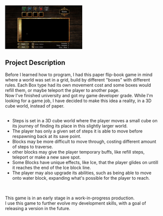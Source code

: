 <img src="https://github.com/Bsktrrl/Bsktrrl.github.io/blob/main/images/MasterMadness/Guess.gif" width="50%"/><br>

## Project Description
Before I learned how to program, I had this paper flip-book game in mind where a world was set in a grid, build by different "boxes" with different rules. Each Box type had its own movement cost and some boxes would refill them, or maybe teleport the player to another page.<br>
Now I've finished university and got my game developer grade. While I'm looking for a game job, I have decided to make this idea a reality, in a 3D cube world, instead of paper.
<br>
<br>
- Steps is set in a 3D cube world where the player moves a small cube on its journey of finding its place in this slightly larger world.<br>
- The player has only a given set of steps it is able to move before respawning back at its save point.<br>
- Blocks may be more difficult to move through, costing different amount of steps to traverse.<br>
- other blocks may give the player temporary buffs, like refill steps, teleport or make a new save spot.<br>
- Some Blocks have unique effects, like Ice, that the player glides on untill it reaches the end of the Ice block line.<br>
- The player may also upgrade its abilities, such as being able to move onto water block, expanding what's possible for the player to reach.<br>
<br>
<br>
This game is in an early stage in a work-in-progress production.<br>
I use this game to further evolve my development skills, with a goal of releasing a version in the future.
